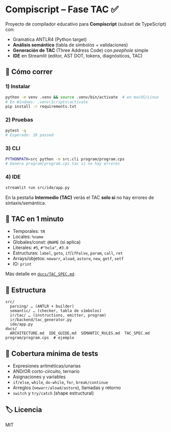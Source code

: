 # Compiscript – Fase TAC ✅

Proyecto de compilador educativo para **Compiscript** (subset de TypeScript) con:
- Gramática ANTLR4 (Python target)
- **Análisis semántico** (tabla de símbolos + validaciones)
- **Generación de TAC** (Three Address Code) con *peephole* simple
- **IDE** en Streamlit (editor, AST DOT, tokens, diagnósticos, TAC)

## 🚀 Cómo correr

### 1) Instalar
```bash
python -m venv .venv && source .venv/bin/activate  # en macOS/Linux
# En Windows: .venv\Scripts\activate
pip install -r requirements.txt
```

### 2) Pruebas
```bash
pytest -q
# Esperado: 18 passed
```

### 3) CLI
```bash
PYTHONPATH=src python -m src.cli program/program.cps
# Genera program/program.cps.tac si no hay errores
```

### 4) IDE
```bash
streamlit run src/ide/app.py
```
En la pestaña **Intermedio (TAC)** verás el TAC **solo si** no hay errores de sintaxis/semántica.

## 🧱 TAC en 1 minuto
- Temporales: `tN`
- Locales: `%name`
- Globales/const: `@NAME` (si aplica)
- Literales: `#5`, `#"hola"`, `#3.0`
- Estructuras: `label`, `goto`, `if`/`ifFalse`, `param`, `call`, `ret`
- Arrays/objetos: `newarr`, `aload`, `astore`, `new`, `getf`, `setf`
- IO: `print`

Más detalle en [`docs/TAC_SPEC.md`](docs/TAC_SPEC.md).

## 📁 Estructura
```
src/
  parsing/ … (ANTLR + builder)
  semantic/ … (checker, tabla de símbolos)
  ir/tac/ … (instructions, emitter, program)
  ir/backend/tac_generator.py
  ide/app.py
docs/
  ARCHITECTURE.md  IDE_GUIDE.md  SEMANTIC_RULES.md  TAC_SPEC.md
program/program.cps  # ejemplo
```

## 🧪 Cobertura mínima de tests
- Expresiones aritméticas/unarias
- AND/OR corto-circuito, ternario
- Asignaciones y variables
- `if/else`, `while`, `do-while`, `for`, `break/continue`
- Arreglos (`newarr/aload/astore`), llamadas y retorno
- `switch` y `try/catch` (shape estructural)

## 🏷️ Licencia
MIT